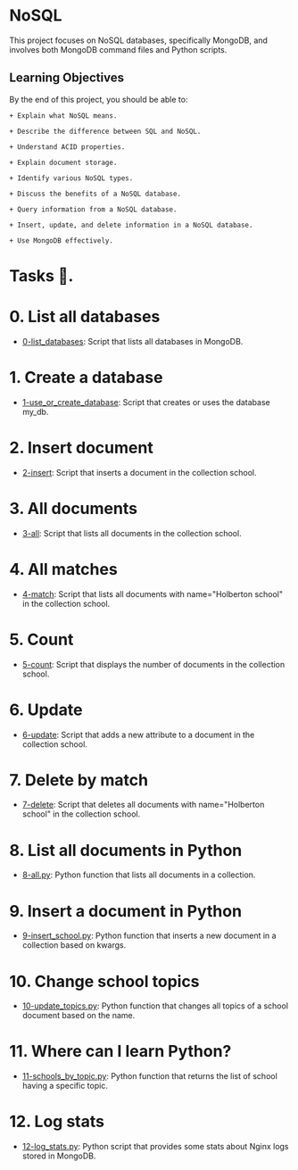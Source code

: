 # NoSQL

This project focuses on NoSQL databases, specifically MongoDB, and involves both MongoDB command files and Python scripts.

## Learning Objectives

By the end of this project, you should be able to:

	+ Explain what NoSQL means.

	+ Describe the difference between SQL and NoSQL.

	+ Understand ACID properties.
	
	+ Explain document storage.

	+ Identify various NoSQL types.

	+ Discuss the benefits of a NoSQL database.

	+ Query information from a NoSQL database.

	+ Insert, update, and delete information in a NoSQL database.

	+ Use MongoDB effectively.

# Tasks 📃.

# 0. List all databases 

  + <u>[0-list_databases]()</u>: Script that lists all databases in MongoDB.

# 1. Create a database

  + <u>[1-use_or_create_database]()</u>: Script that creates or uses the database my_db.

# 2. Insert document

  + <u>[2-insert]()</u>: Script that inserts a document in the collection school.

#  3. All documents

  + <u>[3-all]()</u>: Script that lists all documents in the collection school.

# 4. All matches

  + <u>[4-match]()</u>: Script that lists all documents with name="Holberton school" in the collection school.

# 5. Count

  + <u>[5-count]()</u>: Script that displays the number of documents in the collection school.

# 6. Update

  + <u>[6-update]()</u>: Script that adds a new attribute to a document in the collection school.

# 7. Delete by match

  + <u>[7-delete]()</u>: Script that deletes all documents with name="Holberton school" in the collection school.

# 8. List all documents in Python

  + <u>[8-all.py]()</u>: Python function that lists all documents in a collection.

# 9. Insert a document in Python

  + <u>[9-insert_school.py]()</u>: Python function that inserts a new document in a collection based on kwargs.

# 10. Change school topics

  + <u>[10-update_topics.py]()</u>: Python function that changes all topics of a school document based on the name.

# 11. Where can I learn Python?

  + <u>[11-schools_by_topic.py]()</u>: Python function that returns the list of school having a specific topic.

# 12. Log stats

  + <u>[12-log_stats.py]()</u>: Python script that provides some stats about Nginx logs stored in MongoDB.
